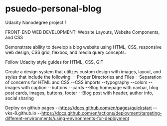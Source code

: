 # psuedo-personal-blog
Udacity Nanodegree project 1

FRONT-END WEB
DEVELOPMENT:
Website Layouts, Website
Components, and CSS

Demonstrate ability to develop a blog website using HTML, CSS, responsive web design, CSS grid, flexbox, and media query concepts.

Follow Udacity style guides for HTML, CSS, GIT

Create a design system that utilizes custom design with images, layout, and styles that include the following:
--Proper Directories and Files
--Separation of concerns for HTML and CSS
--CSS imports
--typography 
--colors
--images with caption
--buttons
--cards
--Blog homepage with navbar, blog post cards, images, buttons, footer
--Blog post with header, author info, social sharing

Deploy on github pages 
--https://docs.github.com/en/pages/quickstart
--vks-8.github.io
--https://docs.github.com/en/actions/deployment/targeting-different-environments/using-environments-for-deployment
